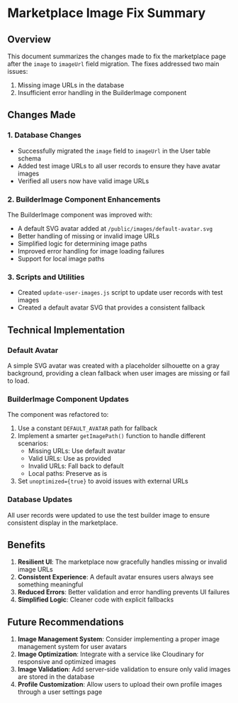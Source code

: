 # Marketplace Image Fix Summary

## Overview

This document summarizes the changes made to fix the marketplace page after the `image` to `imageUrl` field migration. The fixes addressed two main issues:

1. Missing image URLs in the database
2. Insufficient error handling in the BuilderImage component

## Changes Made

### 1. Database Changes

- Successfully migrated the `image` field to `imageUrl` in the User table schema
- Added test image URLs to all user records to ensure they have avatar images
- Verified all users now have valid image URLs

### 2. BuilderImage Component Enhancements

The BuilderImage component was improved with:

- A default SVG avatar added at `/public/images/default-avatar.svg`
- Better handling of missing or invalid image URLs
- Simplified logic for determining image paths
- Improved error handling for image loading failures
- Support for local image paths

### 3. Scripts and Utilities

- Created `update-user-images.js` script to update user records with test images
- Created a default avatar SVG that provides a consistent fallback

## Technical Implementation

### Default Avatar

A simple SVG avatar was created with a placeholder silhouette on a gray background, providing a clean fallback when user images are missing or fail to load.

### BuilderImage Component Updates

The component was refactored to:

1. Use a constant `DEFAULT_AVATAR` path for fallback
2. Implement a smarter `getImagePath()` function to handle different scenarios:
   - Missing URLs: Use default avatar
   - Valid URLs: Use as provided
   - Invalid URLs: Fall back to default
   - Local paths: Preserve as is
3. Set `unoptimized={true}` to avoid issues with external URLs

### Database Updates

All user records were updated to use the test builder image to ensure consistent display in the marketplace.

## Benefits

1. **Resilient UI**: The marketplace now gracefully handles missing or invalid image URLs
2. **Consistent Experience**: A default avatar ensures users always see something meaningful
3. **Reduced Errors**: Better validation and error handling prevents UI failures
4. **Simplified Logic**: Cleaner code with explicit fallbacks

## Future Recommendations

1. **Image Management System**: Consider implementing a proper image management system for user avatars
2. **Image Optimization**: Integrate with a service like Cloudinary for responsive and optimized images
3. **Image Validation**: Add server-side validation to ensure only valid images are stored in the database
4. **Profile Customization**: Allow users to upload their own profile images through a user settings page